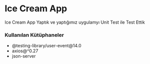 <h1>Ice Cream App </h1>

<p>Ice Cream App Yaptık ve yaptığımız uygulamyı Unit Test ile Test Ettik</p>

<h3>Kullanılan Kütüphaneler</h3 >

<ul>
<li>@testing-library/user-event@14.0</li>
<li>axios@^0.27</li>
<li>json-server</li>
</ul>
